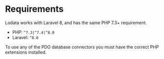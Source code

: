 # Requirements

Lodata works with Laravel 8, and has the same PHP 7.3+ requirement.

* PHP: `^7.3|^7.4|^8.0`
* Laravel: `^8.0`

To use any of the PDO database connectors you must have the correct PHP extensions installed.